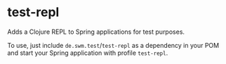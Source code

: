 # test-repl
Adds a Clojure REPL to Spring applications for test purposes.

To use, just include `de.swm.test`/`test-repl` as a dependency in your POM and start your Spring application with profile `test-repl`.
